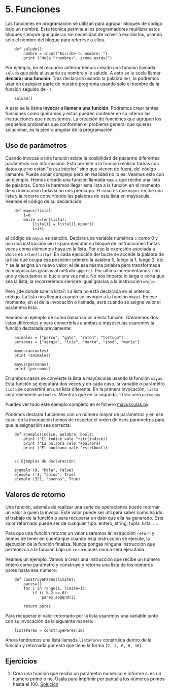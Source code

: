 

# 5. Funciones

Las funciones en programación se utilizan para agrupar bloques de código bajo un
nombre. Esta técnica permite a los programadores reutilizar estos bloques
siempre que quieran sin necesidad de volver a escribirlos, usando solo el nombre
del bloque para referirse a ellos.


```
    def saludo():
        nombre = input("Escribe tu nombre: ")
        print ("Hola "+nombre+", ¿cómo estás?")
```

Por ejemplo, en el recuadro anterior hemos creado una función llamada `saludo`
que pida al usuario su nombre y le salude. A esto se le suele llamar **declarar
una función**. Tras declararla usando la palabra `def`, la podremos usar en
cualquier parte de nuestro programa usando solo el nombre de la función seguido
de `()`.

```
    saludo()
```

A esto se le llama **invocar o llamar a una función**. Podremos crear tantas
funciones como queramos y estas pueden contener en su interior las instrucciones
que necesitemos. La creación de funciones que agrupen los pequeños problemas que
conforman el problema general que quieres solucionar, es la piedra angular de la
programación.


## Uso de parámetros

Cuando invocas a una función existe la posibilidad de pasarme diferentes
parámetros con información. Esto permite a la función realizar tareas con datos
que no están "en su interior" sino que vienen de fuera, del código
llamante. Puede sonar complejo pero en realidad no lo es. Veamos esto con un
ejemplo. Hemos creado una función llamada `mayus` que recibe una lista de
palabras. Como le haremos llegar esta lista a la función en el momento de su
invocación todavía no nos preocupa. El caso es que `mayus` recibe una lista y la
recorre convirtiendo las palabras de esta lista en mayúscula. Veamos el código
de su declaración:

```
    def mayus(lista):
        i=0
        while i<len(lista):
            lista[i] = lista[i].upper()
            i=i+1

```

el código de `mayus` es sencillo. Declara una variable numérica `i` como 0 y usa
una instrucción `while` para ejecutar su bloque de instrucciones tantas veces
como elementos haya en la lista. Por eso la expresión asociada a `while` es
`i<len(lista)`. En cada ejecución del bucle se accede la palabra de la lista que
ocupa esa posición: primero la palabra 0, luego la 1, luego 2, etc. Y se le
asigna un nuevo valor: el de esa misma palabra pero transformada en mayúsculas
gracias al método `upper()`. Por último incrementamos `i` en uno y ejecutamos el
bucle una vez más. No nos importa lo larga o corta que sea la lista, la
recorreremos siempre igual gracias a la instrucción `while`.

Pero ¿de donde sale la lista?. La lista no está declarada en el anterior
código. La lista nos llegará cuando se invoque a la función `mayus`. En ese
momento, en el de la invocación o llamada, será cuando se asigne valor al
parámetro lista.

Veamos un ejemplo de como llamaríamos a esta función. Crearemos dos listas
diferentes y para convertirlas a ambas a mayúsculas usaremos la función
declarada previamente:

```
    animales = ["perro", "gato", "ratón", "tortuga"]
    personas = ["sergio", "luis", "marta", "josé", "maría"]

    mayus(animales)
    print (animales)

    mayus(personas)
    print (personas)
```

En ambos casos se convierte la lista a mayúsculas usando la función
`mayus`. Esta función se ejecutará dos veces y en cada caso, la variable o
parámetro `lista` se convertirá en una lista diferente. En la primera
invocación, `lista` será realmente `animales`. Mientras que en la segunda,
`lista` será `personas`.

Puedes ver todo este ejemplo completo en el fichero
[mayusculas.py](../src/mayusculas.py).

Podemos declarar funciones con un número mayor de parámetros y en ese caso, en
la invocación hemos de respetar el orden de esos parámetros para que la
asignación sea correcta:

```
    def ejemplo(indice, palabra, bool):
        print ("El indice vale "+str(indice))
        print ("La palabra vale "+palabra)
        print ("El booleano vale "+str(bool))


    // Ejemplos de declaración:

    ejemplo (9, "hola", False)
    ejemplo (-4, "adios", True)
    ejemplo (321, "buenas", True)
```

## Valores de retorno

Una función, además de realizar una serie de operaciones puede retornar un valor
a quien la invoca. Este valor puede ser útil para saber como ha ido el trabajo
de la función o para recuperar un dato que ella ha generado. Este valor
retornado puede ser de cualquier tipo: entero, string, tupla, lista, ....

Para que una función retorne un valor usaremos la instrucción `return` y hemos
de tener en cuenta que cuando esta instrucción se ejecute, la ejecución de la
función finaliza. Nunca pongas ninguna instrucción que pertenezca a la función
bajo un `return` pues nunca será ejecutada. 

Veamos un ejemplo. Vamos a crear una instrucción que recibe un número entero
como parámetro y construye y retorna una lista de los números pares hasta ese
número:

```
    def construyePares(limite):
        pares=[]
        for i in range(1, limite+1):
            if (i % 2 == 0):
                pares.append(i)
            
        return pares
```


Para recuperar el valor retornado por la lista usaremos una variable junto con
su invocación de la siguiente manera:

```
    listaPares = construyePares(10)
```

Ahora tendremos una lista llamada `listaPares` construida dentro de la función y
retornada por esta que tiene la forma `[2, 4, 6, 8, 10]`





## Ejercicios

1. Crea una función que reciba un parámetro numérico e informe si es un número
   primo o no. Úsala para imprimir por pantalla los números primos hasta
   el 100. [Solución](../src/primos.py)
